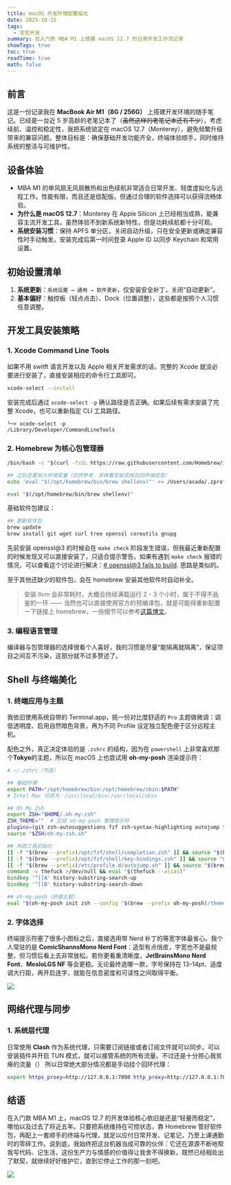 ```yaml
---
title: macOS 开发环境配置指北
date: 2025-10-15
tags:
  - 宅宅开发
summary: 在入门款 MBA M1 上搭建 macOS 12.7 的日常开发工作流记录
showTags: true
toc: true
readTime: true
math: false
---
```


## 前言

这是一份记录我在 **MacBook Air M1（8G / 256G）** 上搭建开发环境的随手笔记。已经是一台近 5 岁高龄的老笔记本了（~~虽然这样的老笔记本还有不少~~），考虑续航、温控和稳定性，我把系统锁定在 macOS 12.7（Monterey），避免频繁升级带来的兼容问题。整体目标是：确保基础开发功能齐全，终端体验顺手，同时维持系统的整洁与可维护性。

## 设备体验

- MBA M1 的单风扇无风扇散热和出色续航非常适合日常开发、轻度虚拟化与远程工作。性能有限，而且还是低配版，但通过合理的软件选择可以获得流畅体验。
- **为什么是 macOS 12.7**：Monterey 在 Apple Silicon 上已经相当成熟，能兼容主流开发工具，虽然体验不到新系统新特性，但是功耗续航都十分可观。
- **系统安装习惯**：保持 APFS 单分区，关闭自动升级，只在安全更新或确定兼容性时手动触发。安装完成后第一时间登录 Apple ID 以同步 Keychain 和常用设置。

## 初始设置清单

1. **系统更新**：`系统设置 → 通用 → 软件更新`，仅安装安全补丁，关闭“自动更新”。
2. **基本偏好**：触控板（轻点点击）、Dock（位置调整），这些都是按照个人习惯任意调整。

## 开发工具安装策略

### 1. Xcode Command Line Tools

如果不用 switft 语言开发以及 Apple 相关开发需求的话，完整的 Xcode 就没必要进行安装了，直接安装相应的命令行工具即可。

```bash
xcode-select --install
```

安装完成后通过 `xcode-select -p` 确认路径是否正确。如果后续有需求安装了完整 Xcode，也可以重新指定 CLI 工具路径。

```shell
└─> xcode-select -p  
/Library/Developer/CommandLineTools
```

### 2. Homebrew 为核心包管理器

```bash
/bin/bash -c "$(curl -fsSL https://raw.githubusercontent.com/Homebrew/install/HEAD/install.sh)"

## 之后还要加入环境变量（仅供参考，具体看安装完成后的终端信息）
echo 'eval "$(/opt/homebrew/bin/brew shellenv)"' >> /Users/asada/.zprofile

eval "$(/opt/homebrew/bin/brew shellenv)"
```

基础软件包建议：

```bash
## 更新软件包
brew update
brew install git wget curl tree openssl coreutils gnupg
```

先前安装 openssl@3 的时候会在 `make check` 阶段发生错误，但我最近重新配置的时候发现又可以直接安装了，只适合提示警告。如果有遇到 `make check` 报错的情况，可以查看这个讨论进行解决：[# openssl@3 fails to build]( https://github.com/openssl/openssl/issues/22467 ). 思路是类似的。

至于其他还缺少的软件包，会在 homebrew 安装其他软件时自动补全。


> 安装 llvm 会非常耗时，大概会持续满载运行 2 - 3 个小时，属于不得不品鉴的一环 —— 当然也可以直接使用官方的预编译包，就是可能得重新配置一下链接上 homebrew，一些细节可以参考[这篇博文](https://www.xiaoledeng.com/2025/10/07/macos-install-llvm/)。

### 3. 编程语言管理

编译器与包管理器的选择很看个人喜好，我的习惯是尽量“能隔离就隔离”，保证项目之间互不污染，这部分就不过多赘述了。

## Shell 与终端美化

### 1. 终端应用与主题

我依旧使用系统自带的 Terminal.app，挑一份对比度舒适的 `Pro` 主题做微调：调低透明度、启用自然暗色背景，再为不同 Profile 设定独立配色便于区分远程主机。

配色之外，真正决定体验的是 `.zshrc` 的结构，因为在 `powershell` 上非常喜欢那个**Tokyo**的主题，所以在 macOS 上也尝试用 **oh-my-posh** 渲染提示符：

```zsh
# ~/.zshrc（节选）

## 基础环境
export PATH="/opt/homebrew/bin:/opt/homebrew/sbin:$PATH"
# Intel Mac 可改为：/usr/local/bin:/usr/local/sbin

## Oh My Zsh
export ZSH="$HOME/.oh-my-zsh"
ZSH_THEME=""  # 交给 oh-my-posh 管理提示符
plugins=(git zsh-autosuggestions fzf zsh-syntax-highlighting autojump thefuck zsh-history-substring-search)
source "$ZSH/oh-my-zsh.sh"

## 外部工具初始化
[[ -f "$(brew --prefix)/opt/fzf/shell/completion.zsh" ]] && source "$(brew --prefix)/opt/fzf/shell/completion.zsh"
[[ -f "$(brew --prefix)/opt/fzf/shell/key-bindings.zsh" ]] && source "$(brew --prefix)/opt/fzf/shell/key-bindings.zsh"
[[ -f "$(brew --prefix)/etc/profile.d/autojump.sh" ]] && source "$(brew --prefix)/etc/profile.d/autojump.sh"
command -v thefuck >/dev/null && eval "$(thefuck --alias)"
bindkey '^[[A' history-substring-search-up
bindkey '^[[B' history-substring-search-down

## oh-my-posh（终端主题）
eval "$(oh-my-posh init zsh --config "$(brew --prefix oh-my-posh)/themes/tokyo.omp.json")"
```

### 2. 字体选择

终端提示符塞了很多小图标之后，直接选用带 Nerd 补丁的等宽字体最省心。我个人常驻的是 **ComicShannsMono Nerd Font**：造型有点俏皮，字宽也不是最规整，但习惯后看上去非常放松。若你更看重清晰度，**JetBrainsMono Nerd Font**、**MesloLGS NF** 等会更稳。无论最终选哪一款，字号保持在 13–14pt、适度调大行距，再开启连字，就能在信息密度和可读性之间取得平衡。

![](https://blogxiaozheng.oss-cn-beijing.aliyuncs.com/images/20251016174633543.png)

## 网络代理与同步

### 1. 系统层代理

日常使用 **Clash** 作为系统代理，只需要订阅链接或者订阅文件就可以同步。可以安装插件并开启 TUN 模式，就可以接管系统的所有流量。不过还是十分担心我贫瘠的流量（） 所以日常绝大部分情况都是手动挂个回环代理：

```bash
export https_proxy=http://127.0.0.1:7890 http_proxy=http://127.0.0.1:7890 all_proxy=socks5://127.0.0.1:7890
```

## 结语

在入门款 MBA M1 上，macOS 12.7 的开发体验核心依旧是还是“轻量而稳定”，哪怕以及过去了将近五年。只要把系统维持在可控状态，靠 Homebrew 管好软件包，再配上一套顺手的终端与代理，就足以应付日常开发、记笔记，乃至上课通勤时的零碎工作。说到底，我始终把这台机器当成可靠的伙伴：它还在源源不断地帮我写代码、记生活，这份生产力与情感的价值得让我舍不得换新。既然已经相处出了默契，就继续好好维护它，直到它停止工作的那一刻吧。

![](https://blogxiaozheng.oss-cn-beijing.aliyuncs.com/images/IMG_8772.jpg)